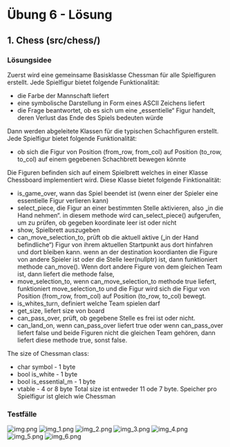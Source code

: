 # Übung 6 - Lösung

## 1. Chess (src/chess/)

### Lösungsidee
Zuerst wird eine gemeinsame Basisklasse Chessman für alle Spielfiguren erstellt. Jede Spielfigur bietet folgende Funktionalität:
- die Farbe der Mannschaft liefert
- eine symbolische Darstellung in Form eines ASCII Zeichens liefert
- die Frage beantwortet, ob es sich um eine „essentielle“ Figur handelt, deren Verlust das Ende des Spiels bedeuten würde
  
Dann werden abgeleitete Klassen für die typischen Schachfiguren erstellt. Jede Spielfigur bietet folgende Funktionalität:
- ob sich die Figur von Position (from_row, from_col) auf Position (to_row, to_col) auf einem gegebenen Schachbrett bewegen könnte

Die Figuren befinden sich auf einem Spielbrett welches in einer Klasse Chessboard implementiert wird. Diese Klasse bietet folgende Finktionalität:
- is_game_over, wann das Spiel beendet ist (wenn einer der Spieler eine essentielle Figur verlieren kann)
- select_piece, die Figur an einer bestimmten Stelle aktivieren, also „in die Hand nehmen“. in diesem methode wird can_select_piece() aufgerufen, um zu prüfen, ob gegeben koordinate leer ist oder nicht
- show, Spielbrett auszugeben
- can_move_selection_to, prüft ob die aktuell aktive („in der Hand befindliche“) Figur von ihrem aktuellen Startpunkt aus dort hinfahren und dort bleiben kann. wenn an der destination koordianten die Figure von andere Spieler ist oder die Stelle leer(nullptr) ist, dann funktioniert methode can_move(). Wenn dort andere Figure von dem gleichen Team ist, dann liefert die methode false,
- move_selection_to, wenn can_move_selection_to methode true liefert, funktioniert move_selection_to und die Figur wird sich die Figur von Position (from_row, from_col) auf Position (to_row, to_col) bewegt.
- is_whites_turn, definiert welche Team spielen darf
- get_size, liefert size von board
- can_pass_over, prüft, ob gegebene Stelle es frei ist oder nicht.
- can_land_on, wenn can_pass_over liefert true oder wenn can_pass_over liefert false und beide Figuren nicht die gleichen Team gehören, dann liefert diese methode true, sonst false. 

The size of Chessman class:
- char symbol - 1 byte
- bool is_white - 1 byte
- bool is_essential_m - 1 byte
- vtable - 4 or 8 byte
Total size ist entweder 11 ode 7 byte. Speicher pro Spielfigur ist gleich wie Chessman

### Testfälle
![img.png](img.png)
![img_1.png](img_1.png)
![img_2.png](img_2.png)
![img_3.png](img_3.png)
![img_4.png](img_4.png)
![img_5.png](img_5.png)
![img_6.png](img_6.png)



